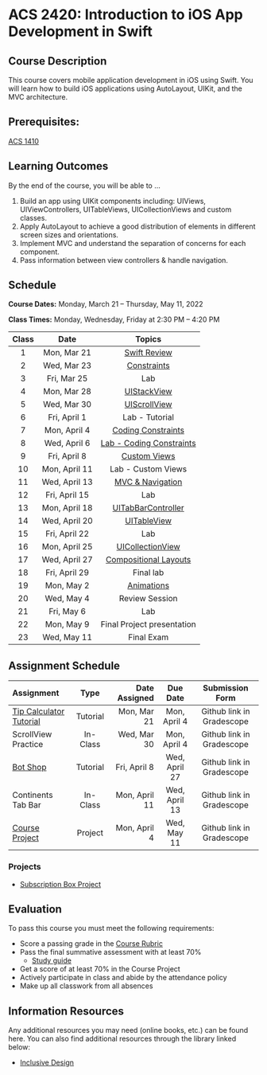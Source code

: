 # ACS 2420: Introduction to iOS App Development in Swift

## Course Description

This course covers mobile application development in iOS using Swift. You will learn how to build iOS applications using AutoLayout, UIKit, and the MVC architecture.

## Prerequisites:

[ACS 1410](https://github.com/Tech-at-DU/ACS-1410-Introduction-to-Swift)

## Learning Outcomes

By the end of the course, you will be able to ...

1. Build an app using UIKit components including: UIViews, UIViewControllers, UITableViews, UICollectionViews and custom classes.
1. Apply AutoLayout to achieve a good distribution of elements in different screen sizes and orientations.
1. Implement MVC and understand the separation of concerns for each component.
1. Pass information between view controllers & handle navigation.

## Schedule

**Course Dates:** Monday, March 21 – Thursday, May 11, 2022

**Class Times:** Monday, Wednesday, Friday at 2:30 PM – 4:20 PM

| Class |     Date     |          Topics            |
|:-----:|:------------:|:--------------------------:|
|  1 |  Mon, Mar 21    | [Swift Review]             |
|  2 |  Wed, Mar 23    | [Constraints]              |
|  3 |  Fri, Mar 25    | Lab                        |
|  4 |  Mon, Mar 28    | [UIStackView]              |
|  5 |  Wed, Mar 30    | [UIScrollView]             |
|  6 |  Fri, April 1   | Lab - Tutorial             |
|  7 |  Mon, April 4   | [Coding Constraints]       |
|  8 |  Wed, April 6   | [Lab - Coding Constraints] |
|  9 |  Fri, April 8   | [Custom Views]             |
| 10 |  Mon, April 11  | Lab - Custom Views         |
| 11 |  Wed, April 13  | [MVC & Navigation]         |
| 12 |  Fri, April 15  | Lab                        |
| 13 |  Mon, April 18  | [UITabBarController]       |
| 14 |  Wed, April 20  | [UITableView]              |
| 15 |  Fri, April 22  | Lab                        |
| 16 |  Mon, April 25  | [UICollectionView]         |
| 17 |  Wed, April 27  | [Compositional Layouts]    |
| 18 |  Fri, April 29  | Final lab                  |
| 19 |  Mon, May 2     | [Animations]               |
| 20 |  Wed, May 4     | Review Session             |
| 21 |  Fri, May 6     | Lab                        |
| 22 |  Mon, May 9     | Final Project presentation |
| 23 |  Wed, May 11    | Final Exam                 |

[Swift Review]: Lessons/00-Swift-Review/README.md
[Constraints]: Lessons/01-Autolayout/README.md
[UIStackView]: Lessons/01-Autolayout/README.md
[UIScrollView]: Lessons/02-AutoLayout/README.md
[Coding Constraints]: Lessons/03-CodingConstraints/README.md
[Lab - Coding Constraints]: Lessons/Lab-CodingConstraints/README.md
[Custom Views]: Lessons/04-CustomViews/README.md
[Lab - Custom Views]: Lessons/04-CustomViews/README.md
[MVC & Navigation]: Lessons/05-Intro-to-MVC/README.md
[UITabBarController]: Lessons/09-TabBarController/README.md
[Lab - UITabBarController]: Lessons/09-TabBarController/README.md
[UITableView]: Lessons/06-TableViews/README.md
[Lab - UITableView]: Lessons/06-TableViews/README.md
[UICollectionView]: Lessons/07-CollectionViews/README.md
[Compositional Layouts]: Lessons/08-CompositionalLayouts/README.md
[Animations]: Lessons/10-Animations/README.md

## Assignment Schedule

|    Assignment       | Type     | Date Assigned |   Due Date   |     Submission Form     |
|:--------------------|:--------:|--------------:|:------------:|:-----------------------:|
| [Tip Calculator Tutorial] | Tutorial |  Mon, Mar 21 |  Mon, April 4   | Github link in Gradescope  |
| ScrollView Practice | In-Class |  Wed, Mar 30       |  Mon, April 4   | Github link in Gradescope  |
| [Bot Shop]          | Tutorial |  Fri, April 8      |  Wed, April 27  | Github link in Gradescope  |
| Continents Tab Bar  | In-Class |  Mon, April 11     |  Wed, April 13  | Github link in Gradescope  |
| [Course Project]    | Project  |  Mon, April 4      |  Wed, May 11    | Github link in Gradescope  |

[Tip Calculator Tutorial]: https://www.makeschool.com/mediabook/oa/tutorials/build-a-tip-calculator-in-swift-4/intro-tip-calculator/
[Bot Shop]: https://www.makeschool.com/mediabook/oa/tutorials/bot-shop-ios-app-ihs/overview-of-bot-shop/
[Habitual App]: https://www.makeschool.com/academy/track/habitual-tutorial---swift-4
[Course Project]: Assignments/classProject.md

### Projects

- [Subscription Box Project](Assignments/classProject.md)

## Evaluation

To pass this course you must meet the following requirements:

- Score a passing grade in the [Course Rubric](https://docs.google.com/document/d/1gLRYwJFzJdnkVoCVweombI2LCDxuM7pv4q4atuKPXDg/edit?usp=sharing)
- Pass the final summative assessment with at least 70%
    - [Study guide](StudyGuide.md)
- Get a score of at least 70% in the Course Project
- Actively participate in class and abide by the attendance policy
- Make up all classwork from all absences

##  Information Resources

Any additional resources you may need (online books, etc.) can be found here. You can also find additional resources through the library linked below:

<!-- - [make.sc/library](http://make.sc/library) -->
- [Inclusive Design](https://developer.apple.com/design/human-interface-guidelines/inclusion/overview)

<!-- 
## Make School Course Policies

- [Program Learning Outcomes](https://make.sc/program-learning-outcomes) - What you will achieve after finishing Make School, all courses are designed around these outcomes.
- [Grading System](https://make.sc/grading-system) - How grading is done at Make School
- [Code of Conduct, Equity, and Inclusion](https://make.sc/code-of-conduct) - Learn about Diversity and Inclusion at Make School
- [Academic Honesty](https://make.sc/academic-honesty-policy) - Our policies around plagerism, cheating, and other forms of academic misconduct
- [Attendance Policy](https://make.sc/attendance-policy) - What we expect from you in terms of attendance for all classes at Make School
- [Course Credit Policy](https://make.sc/course-credit-policy) - Our policy for how you obtain credit for your courses
- [Disability Services (Academic Accommodations)](https://make.sc/disability-services) - Services and accommodations we provide for students
- [Online Learning Tutorial](https://make.sc/online-learning-tutorial) - How to succeed in online learning at Make School
- [Student Handbook](https://make.sc/student-handbook) - Guidelines, policies, and resources for all Make School students -->
